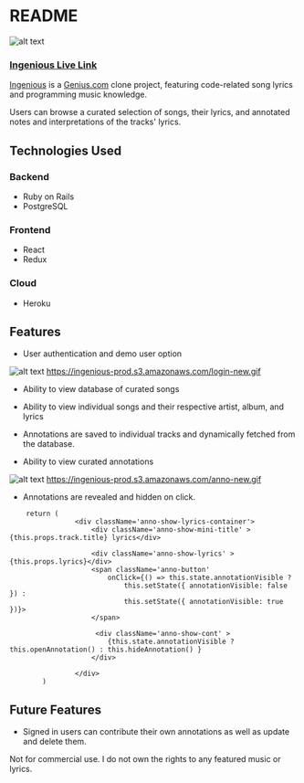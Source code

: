 # README

![alt text](https://ingenious-prod.s3.amazonaws.com/ingenious-logo.png "Ingenious")

### [Ingenious Live Link](https://ingenious-app.herokuapp.com/#/)

[Ingenious](https://ingenious-app.herokuapp.com/#/) is a [Genius.com](https://genius.com/) clone project, featuring code-related song lyrics and programming music knowledge. 

Users can browse a curated selection of songs, their lyrics, and annotated notes and interpretations of the tracks' lyrics. 

## Technologies Used

### Backend
* Ruby on Rails
* PostgreSQL

### Frontend
* React
* Redux

### Cloud
* Heroku

## Features

* User authentication and demo user option

![alt text](https://ingenious-prod.s3.amazonaws.com/login-new.gif "Ingenious sign in")
https://ingenious-prod.s3.amazonaws.com/login-new.gif
* Ability to view database of curated songs

* Ability to view individual songs and their respective artist, album, and lyrics

* Annotations are saved to individual tracks and dynamically fetched from the database.

* Ability to view curated annotations

![alt text](https://ingenious-prod.s3.amazonaws.com/anno-new.gif "Ingenious annotations")
https://ingenious-prod.s3.amazonaws.com/anno-new.gif
* Annotations are revealed and hidden on click.

```
    return (
                <div className='anno-show-lyrics-container'>
                    <div className='anno-show-mini-title' >{this.props.track.title} lyrics</div>

                    <div className='anno-show-lyrics' >{this.props.lyrics}</div>
                    <span className='anno-button'
                        onClick={() => this.state.annotationVisible ?
                            this.setState({ annotationVisible: false }) :
                            this.setState({ annotationVisible: true })}>
                    </span>
                    
                     <div className='anno-show-cont' >
                        {this.state.annotationVisible ? this.openAnnotation() : this.hideAnnotation() }
                    </div>
            
                </div>
        )
```

## Future Features
* Signed in users can contribute their own annotations as well as update and delete them.

Not for commercial use. I do not own the rights to any featured music or lyrics.
